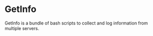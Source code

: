 # GetInfo
GetInfo is a bundle of bash scripts to collect and log information from multiple servers.
